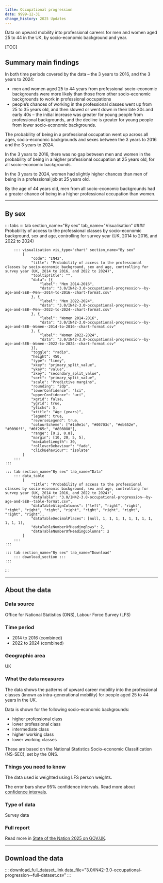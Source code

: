 ```yaml
---
title: Occupational progression
date: 9999-12-31
change_history: 2025 Updates
---
```


Data on upward mobility into professional careers for men and women aged 25 to 44 in the UK, by socio-economic background and year.

[TOC]

## Summary main findings

In both time periods covered by the data – the 3 years to 2016, and the 3 years to 2024:

* men and women aged 25 to 44 years from professional socio-economic backgrounds were more likely than those from other socio-economic backgrounds to work in professional occupations
* people’s chances of working in the professional classes went up from 25 to 35 years old, and then slowed or went down in their late 30s and early 40s – the initial increase was greater for young people from professional backgrounds, and the decline is greater for young people from lower socio-economic backgrounds.

The probability of being in a professional occupation went up across all ages, socio-economic backgrounds and sexes between the 3 years to 2016 and the 3 years to 2024.

In the 3 years to 2016, there was no gap between men and women in the probability of being in a higher professional occupation at 25 years old, for all socio-economic backgrounds. 

In the 3 years to 2024, women had slightly higher chances than men of being in a professional job at 25 years old. 

By the age of 44 years old, men from all socio-economic backgrounds had a greater chance of being in a higher professional occupation than women. 

---

## By sex

::: tabs
    ::: tab section_name="By sex" tab_name="Visualisation"
        #### Probability of access to the professional classes by socio-economic background, sex and age, controlling for survey year (UK, 2014 to 2016, and 2022 to 2024)

        ::: visualisation vis_type="chart" section_name="By sex"
            {
                "code": "IN42",
                "title": "Probability of access to the professional classes by socio-economic background, sex and age, controlling for survey year (UK, 2014 to 2016, and 2022 to 2024)",
                "tooltipTitle": "",
                "data": [{
                    "label": "Men 2014-2016",
                    "data": "3.0/IN42-3.0-occupational-progression--by-age-and-SEB--Men--2014-to-2016--chart-format.csv"
                }, {
                    "label": "Men 2022-2024",
                    "data": "3.0/IN42-3.0-occupational-progression--by-age-and-SEB--Men--2022-to-2024--chart-format.csv"
                }, {
                    "label": "Women 2014-2016",
                    "data": "3.0/IN42-3.0-occupational-progression--by-age-and-SEB--Women--2014-to-2016--chart-format.csv"
                }, {
                    "label": "Women 2022-2024",
                    "data": "3.0/IN42-3.0-occupational-progression--by-age-and-SEB--Women--2022-to-2024--chart-format.csv"
                }],
                "toggle": "radio",
                "height": 450,
                "type": "liney",
                "xkey": "primary_split_value",
                "ykey": "value",
                "zkey": "secondary_split_value",
                "sort": "primary_split_value",
                "scale": "Predictive margins",
                "rounding": "2dp",
                "lowerConfidence": "lci",
                "upperConfidence": "uci",
                "xgrid": false,
                "ygrid": true,
                "yticks": 5,
                "xtitle": "Age (years)",
                "legend": true,
                "reverseLegend": true,
                "colourScheme": ["#1a9e1c", "#00703c", "#eb652e", "#0096ff", "#0f265c", "#808080"],
                "range": [0.2, 0.8],
                "margin": [10, 20, 5, 5],
                "maxLabelLength": 30,
                "rolloverBehaviour": "fade",
                "clickBehaviour": "isolate"
            }
        :::
    :::

    ::: tab section_name="By sex" tab_name="Data"
        ::: data_table
            {
                "title": "Probability of access to the professional classes by socio-economic background, sex and age, controlling for survey year (UK, 2014 to 2016, and 2022 to 2024)",
                "dataTable": "3.0/IN42-3.0-occupational-progression--by-age-and-SEB--table-format.csv",
                "dataTableAlignColumns": ["left", "right", "right", "right", "right", "right", "right", "right", "right", "right", "right", "right"],
                "dataTableDecimalPlaces": [null, 1, 1, 1, 1, 1, 1, 1, 1, 1, 1, 1],
                "dataTableNumberOfHeadingRows": 2,
                "dataTableNumberOfHeadingColumns": 2
            }
        :::
    :::

    ::: tab section_name="By sex" tab_name="Download"
        ::: download_section :::
    :::
:::

---

## About the data

### Data source
Office for National Statistics (ONS), Labour Force Survey (LFS)

### Time period
* 2014 to 2016 (combined)
* 2022 to 2024 (combined)

### Geographic area
UK

### What the data measures
The data shows the patterns of upward career mobility into the professional classes (known as intra-generational mobility) for people aged 25 to 44 years in the UK.

Data is shown for the following socio-economic backgrounds:

* higher professional class
* lower professional class
* intermediate class
* higher working class
* lower working classes

These are based on the National Statistics Socio-economic Classification (NS-SEC), set by the ONS.

### Things you need to know
The data used is weighted using LFS person weights.

The error bars show 95% confidence intervals. Read more about [confidence intervals](/about-our-analysis#confidence-intervals).

### Type of data
Survey data

### Full report
Read more in [State of the Nation 2025 on GOV.UK]().

---

## Download the data

::: download_full_dataset_link data_file="3.0/IN42-3.0-occupational-progression--full-dataset.csv" :::
